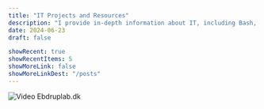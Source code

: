 ```yaml
---
title: "IT Projects and Resources"
description: "I provide in-depth information about IT, including Bash, Ansible, PowerShell, and more."
date: 2024-06-23
draft: false

showRecent: true
showRecentItems: 5
showMoreLink: false
showMoreLinkDest: "/posts"
---
```

![Video Ebdruplab.dk](https://media.giphy.com/media/v1.Y2lkPTc5MGI3NjExY3E4enBjZDQ2M2pkem9oNGJ1dzkwZncxYWYyNzRvZGlnN2VxYWUyMCZlcD12MV9pbnRlcm5hbF9naWZfYnlfaWQmY3Q9Zw/Frv6fWjHDlA9L5uFsw/giphy.gif)